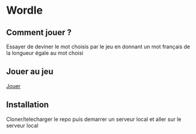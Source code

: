 # Wordle

## Comment jouer ?

Essayer de deviner le mot choisis par le jeu en donnant un mot français de la longueur égale au mot choisi

## Jouer au jeu
[Jouer](slashinkun.github.io/wordle/)

## Installation
Cloner/telecharger le repo puis demarrer un serveur local et aller sur le serveur local
